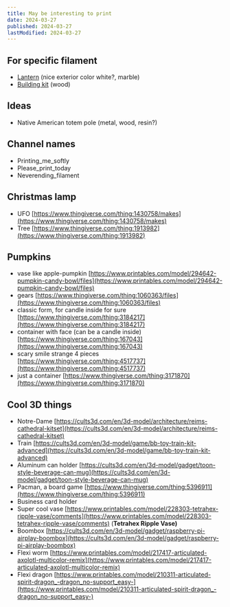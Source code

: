 ```yaml
---
title: May be interesting to print
date: 2024-03-27
published: 2024-03-27
lastModified: 2024-03-27
---
```


## For specific filament

- [Lantern](https://www.printables.com/model/729684-voronoi-lantern) (nice exterior color white?, marble)
- [Building kit](https://www.printables.com/model/481443-bulding-kit-of-a-log-cabin-model) (wood)

## Ideas

- Native American totem pole (metal, wood, resin?)

## Channel names

- Printing_me_softly
- Please_print_today
- Neverending_filament


## Christmas lamp

- UFO [https://www.thingiverse.com/thing:1430758/makes](https://www.thingiverse.com/thing:1430758/makes)
- Tree [https://www.thingiverse.com/thing:1913982](https://www.thingiverse.com/thing:1913982)

## Pumpkins

- vase like apple-pumpkin [https://www.printables.com/model/294642-pumpkin-candy-bowl/files](https://www.printables.com/model/294642-pumpkin-candy-bowl/files)
- gears [https://www.thingiverse.com/thing:1060363/files](https://www.thingiverse.com/thing:1060363/files)
- classic form, for candle inside for sure [https://www.thingiverse.com/thing:3184217](https://www.thingiverse.com/thing:3184217)
- container with face (can be a candle inside) [https://www.thingiverse.com/thing:167043](https://www.thingiverse.com/thing:167043)
- scary smile strange 4 pieces [https://www.thingiverse.com/thing:4517737](https://www.thingiverse.com/thing:4517737)
- just a container [https://www.thingiverse.com/thing:3171870](https://www.thingiverse.com/thing:3171870)

## Cool 3D things

- Notre-Dame [https://cults3d.com/en/3d-model/architecture/reims-cathedral-kitset](https://cults3d.com/en/3d-model/architecture/reims-cathedral-kitset)
- Train [https://cults3d.com/en/3d-model/game/bb-toy-train-kit-advanced](https://cults3d.com/en/3d-model/game/bb-toy-train-kit-advanced)
- Aluminum can holder [https://cults3d.com/en/3d-model/gadget/toon-style-beverage-can-mug](https://cults3d.com/en/3d-model/gadget/toon-style-beverage-can-mug)
- Pacman, a board game [https://www.thingiverse.com/thing:5396911](https://www.thingiverse.com/thing:5396911)
- Business card holder
- Super cool vase [https://www.printables.com/model/228303-tetrahex-ripple-vase/comments](https://www.printables.com/model/228303-tetrahex-ripple-vase/comments) (**Tetrahex Ripple Vase)**
- Boombox [https://cults3d.com/en/3d-model/gadget/raspberry-pi-airplay-boombox](https://cults3d.com/en/3d-model/gadget/raspberry-pi-airplay-boombox)
- Flexi worm [https://www.printables.com/model/217417-articulated-axolotl-multicolor-remix](https://www.printables.com/model/217417-articulated-axolotl-multicolor-remix)
- Flexi dragon [https://www.printables.com/model/210311-articulated-spirit-dragon_-dragon_no-support_easy-](https://www.printables.com/model/210311-articulated-spirit-dragon_-dragon_no-support_easy-)